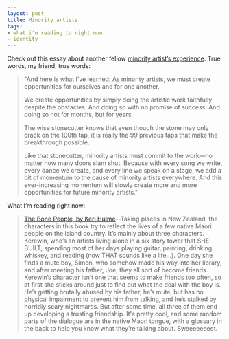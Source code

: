 ```yaml
---
layout: post
title: Minority artists
tags:
- what i'm reading to right now
- identity
---
```

Check out this essay about another fellow [minority artist’s experience](http://www.indiacurrents.com/news/view_article.html?article_id=011d4947e43812a9a7ff71fd94abe93e). True words, my friend, true words:

> 
> "And here is what I’ve learned: As minority artists, we must create opportunities for ourselves and for one another.
> 
> We create opportunities by simply doing the artistic work faithfully despite the obstacles. And doing so with no promise of success. And doing so not for months, but for years.
> 
> The wise stonecutter knows that even though the stone may only crack on the 100th tap, it is really the 99 previous taps that make the breakthrough possible.
> 
> Like that stonecutter, minority artists must commit to the work—no matter how many doors slam shut. Because with every song we write, every dance we create, and every line we speak on a stage, we add a bit of momentum to the cause of minority artists everywhere. And this ever-increasing momentum will slowly create more and more opportunities for future minority artists."
> 

What I’m reading right now:
> 
> [The Bone People, by Keri Hulme](http://www.amazon.com/exec/obidos/redirect?link_code=as2&path=ASIN/0140089225&tag=nikhiltrivedi-20&camp=1789&creative=9325)--Taking places in New Zealand, the characters in this book try to reflect the lives of a few native Maori people on the island country. It’s mainly about three characters. Kerewin, who’s an artists living alone in a six story tower that SHE BUILT, spending most of her days playing guitar, painting, drinking whiskey, and reading (now THAT sounds like a life...). One day she finds a mute boy, Simon, who somehow made his way into her library, and after meeting his father, Joe, they all sort of become friends. Kerewin’s character isn’t one that seems to make friends too often, so at first she sticks around just to find out what the deal with the boy is. He’s getting brutally abused by his father, he’s mute, but has no physical impairment to prevent him from talking, and he’s stalked by horridly scary nightmares. But after some time, all three of them end up developing a trusting friendship. It's pretty cool, and some random parts of the dialogue are in the native Maori tongue, with a glossary in the back to help you know what they’re talking about. Sweeeeeeeet.
> 

